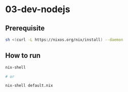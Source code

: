 # 03-dev-nodejs

## Prerequisite

```bash
sh <(curl -L https://nixos.org/nix/install) --daemon
```

## How to run

```bash
nix-shell

# or

nix-shell default.nix
```
